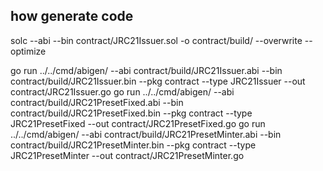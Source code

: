 ## how generate code
solc --abi --bin contract/JRC21Issuer.sol -o contract/build/ --overwrite --optimize

go run ../../cmd/abigen/ --abi contract/build/JRC21Issuer.abi --bin contract/build/JRC21Issuer.bin --pkg contract --type JRC21Issuer --out contract/JRC21Issuer.go
go run ../../cmd/abigen/ --abi contract/build/JRC21PresetFixed.abi --bin contract/build/JRC21PresetFixed.bin --pkg contract --type JRC21PresetFixed --out contract/JRC21PresetFixed.go
go run ../../cmd/abigen/ --abi contract/build/JRC21PresetMinter.abi --bin contract/build/JRC21PresetMinter.bin --pkg contract --type JRC21PresetMinter --out contract/JRC21PresetMinter.go 

